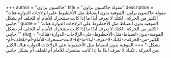 +++
author = "جاكسون براون"
title = "مقولة جاكسون براون"
description = "مقولة جاكسون براون: الموهبة بدون انضباط مثل الأخطبوط على الزلاجات الدوارة هناك الكثير من الحركة ، لكنك لا تعرف أبدًا ما إذا كانت ستتحرك للأمام أم للخلف أم بشكل جانبي."
quote = '''الموهبة بدون انضباط مثل الأخطبوط على الزلاجات الدوارة هناك الكثير من الحركة ، لكنك لا تعرف أبدًا ما إذا كانت ستتحرك للأمام أم للخلف أم بشكل جانبي.'''
slug = "الموهبة-بدون-انضباط-مثل-الأخطبوط-على-الزلاجات-الدوارة-هناك-الكثير-من-الحركة-،-لكنك-لا-تعرف-أبدًا-ما-إذا-كانت-ستتحرك-للأمام-أم-للخلف-أم-بشكل-"
+++
الموهبة بدون انضباط مثل الأخطبوط على الزلاجات الدوارة هناك الكثير من الحركة ، لكنك لا تعرف أبدًا ما إذا كانت ستتحرك للأمام أم للخلف أم بشكل جانبي.
